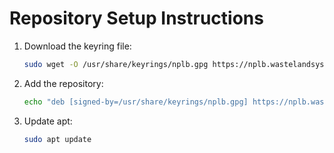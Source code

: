 # Repository Setup Instructions

1. Download the keyring file:
   ```bash
   sudo wget -O /usr/share/keyrings/nplb.gpg https://nplb.wastelandsystems.io/keyring.gpg
   ```

2. Add the repository:
   ```bash
   echo "deb [signed-by=/usr/share/keyrings/nplb.gpg] https://nplb.wastelandsystems.io stable main" | sudo tee /etc/apt/sources.list.d/nplb.list
   ```

3. Update apt:
   ```bash
   sudo apt update
   ```
